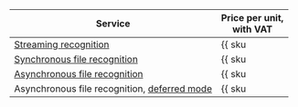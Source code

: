 | Service | Price per unit,<br/>with VAT |
|------------------------------------------------------------------------------------------------------| --- |
| [Streaming recognition](../../speechkit/stt/streaming.md) | {{ sku|RUB|ai.speech.stt|string }} |
| [Synchronous file recognition](../../speechkit/stt/request.md) | {{ sku|RUB|ai.speech.stt|string }} |
| [Asynchronous file recognition](../../speechkit/stt/transcribation.md) | {{ sku|RUB|ai.speech.stt_long_running|string }} |
| Asynchronous file recognition, [deferred mode](../../speechkit/stt/models#tags) | {{ sku|RUB|ai.speech.stt_long_running_deferred.v1|string }} |
